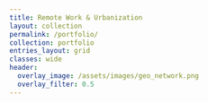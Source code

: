 ```yaml
---
title: Remote Work & Urbanization
layout: collection
permalink: /portfolio/
collection: portfolio
entries_layout: grid
classes: wide
header:
  overlay_image: /assets/images/geo_network.png
  overlay_filter: 0.5
---
```

